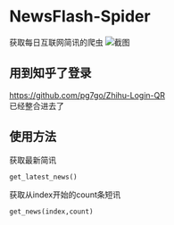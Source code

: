 # NewsFlash-Spider
获取每日互联网简讯的爬虫
![截图][1]


## 用到知乎了登录
https://github.com/pg7go/Zhihu-Login-QR  
已经整合进去了

## 使用方法
获取最新简讯

    get_latest_news()

获取从index开始的count条短讯

    get_news(index,count)


  [1]: https://s1.ax1x.com/2018/08/08/PypfUg.jpg
